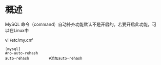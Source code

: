 # 概述

MySQL 命令（command）自动补齐功能默认不是开启的。若要开启此功能，可以在Linux中

vi /etc/my.cnf

```{}
[mysql]
#no-auto-rehash
auto-rehash         #添加auto-rehash
```
